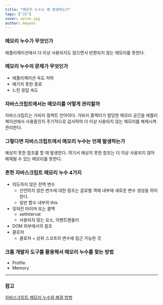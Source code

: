 ```yaml
---
title: "메모리 누수는 왜 발생하는가"
tags: ["JS"]
cover: solve.jpg
author: mmyeon
---
```


### 메모리 누수가 무엇인가

애플리케이션에서 더 이상 사용되지도 않으면서 반환되지 않는 메모리를 뜻한다.

### 메모리 누수의 문제가 무엇인가

- 애플리케이션 속도 저하
- 예기치 못한 종료
- 느린 응답 속도

### 자바스크립트에서는 메모리를 어떻게 관리할까

자바스크립트는 가비지 컬렉트 언어이다. 가비지 콜렉터가 할당한 메모리 공간을 애플리케이션에서 사용중인지 주기적으로 검사하여 더 이상 사용되지 않는 메모리를 해제시켜 관리한다.

### 그렇다면 자바스크립트에서 메모리 누수는 언제 발생하는가

예상치 못한 참조를 할 때 발생한다. 여기서 예상치 못한 참조는 더 이상 사용되지 않아 해제될 수 있는 메모리를 뜻한다.

### 흔한 자바스크립트 메모리 누수 4가지

- 의도하지 않은 전역 변수
  - 선언하지 않은 변수에 대한 참조는 글로벌 객체 내부에 새로운 변수 생성을 의미한다.
  - 일반 함수 내부의 this
- 잊혀진 타이머 또는 콜백
  - setInterval
  - 사용되지 않는 요소, 이벤트핸들러
- DOM 외부에서의 참조
- 클로저
  - 클로저 = 상위 스코프의 변수에 접근 가능한 것

### 크롬 개발자 도구를 활용해서 메모리 누수를 찾는 방법

- Profile
- Memory

---

### 참고

[자바스크립트 메모리 누수와 해결 방법](https://yceffort.kr/2020/07/memory-leaks-in-javascript)

